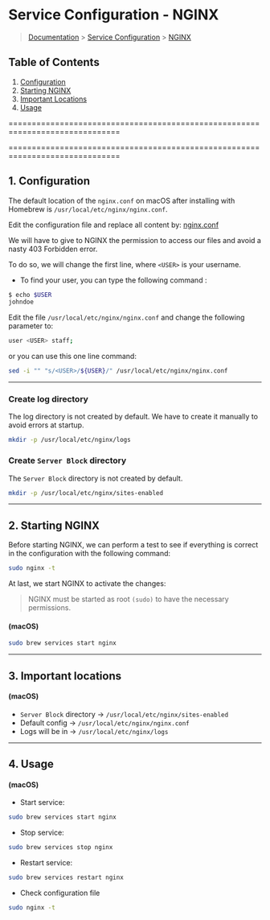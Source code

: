 # Service Configuration - NGINX

> [Documentation](./../../readme.md) > [Service Configuration](./../readme.md) > [NGINX](./nginx.md)

## Table of Contents
1. [Configuration](#markdown-header-1-configuration)
1. [Starting NGINX](#markdown-header-2-starting)
1. [Important Locations](#markdown-header-3-important-locations)
1. [Usage](#markdown-header-4-usage)

==============================================================================

==============================================================================

## 1. Configuration

The default location of the `nginx.conf` on macOS after installing with Homebrew is `/usr/local/etc/nginx/nginx.conf`.

Edit the configuration file and replace all content by: [nginx.conf](./../../stubs/nginx/context/nginx.conf)

We will have to give to NGINX the permission to access our files and avoid a nasty 403 Forbidden error.

To do so, we will change the first line, where `<USER>` is your username.

* To find your user, you can type the following command :

```bash
$ echo $USER
johndoe
```

Edit the file `/usr/local/etc/nginx/nginx.conf` and change the following parameter to:

```bash
user <USER> staff;
```

or you can use this one line command:

```bash
sed -i "" "s/<USER>/${USER}/" /usr/local/etc/nginx/nginx.conf
```

---

### Create log directory

The log directory is not created by default. We have to create it manually to avoid errors at startup.

```bash
mkdir -p /usr/local/etc/nginx/logs
```

### Create `Server Block` directory

The `Server Block` directory is not created by default.

````bash
mkdir -p /usr/local/etc/nginx/sites-enabled
````

---

## 2. Starting NGINX

Before starting NGINX, we can perform a test to see if everything is correct in the configuration with the following command:

```bash
sudo nginx -t
```

At last, we start NGINX to activate the changes:

> NGINX must be started as root `(sudo)` to have the necessary permissions.

#### (macOS)
```bash
sudo brew services start nginx
```

---

## 3. Important locations

#### (macOS)
* `Server Block` directory -> `/usr/local/etc/nginx/sites-enabled`
* Default config -> `/usr/local/etc/nginx/nginx.conf`
* Logs will be in -> `/usr/local/etc/nginx/logs`

---

## 4. Usage

#### (macOS)
* Start service:
```bash
sudo brew services start nginx
```

* Stop service:
```bash
sudo brew services stop nginx
```

* Restart service:
```bash
sudo brew services restart nginx
```

* Check configuration file
```bash
sudo nginx -t
```
